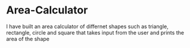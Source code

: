 # Area-Calculator
 I have built an area calculator of differnet shapes such as triangle, rectangle, circle and square that takes input from the user and prints the area of the shape
